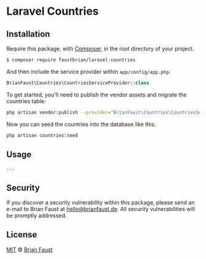 # Laravel Countries

## Installation

Require this package, with [Composer](https://getcomposer.org/), in the root directory of your project.

``` bash
$ composer require faustbrian/laravel-countries
```

And then include the service provider within `app/config/app.php`.

``` php
BrianFaust\Countries\CountriesServiceProvider::class
```

To get started, you'll need to publish the vendor assets and migrate the countries table:

```bash
php artisan vendor:publish --provider="BrianFaust\Countries\CountriesServiceProvider" && php artisan migrate
```

Now you can seed the countries into the database like this.

```bash
php artisan countries:seed
```

## Usage

``` php
...
```

## Security

If you discover a security vulnerability within this package, please send an e-mail to Brian Faust at hello@brianfaust.de. All security vulnerabilities will be promptly addressed.

## License

[MIT](LICENSE) © [Brian Faust](https://brianfaust.de)
